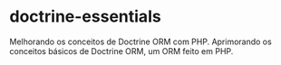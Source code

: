# doctrine-essentials
Melhorando os conceitos de Doctrine ORM com PHP. Aprimorando os conceitos básicos de Doctrine ORM, um ORM feito em PHP.
